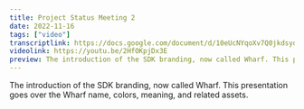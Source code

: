 ```yaml
---
title: Project Status Meeting 2
date: 2022-11-16
tags: ["video"]
transcriptlink: https://docs.google.com/document/d/10eUcNYqoXv7Q0jkdsyowefoiQlEjsWGgj3hiCApYFEs/edit?usp=sharing
videolink: https://youtu.be/2HfOKpjDx3E
preview: The introduction of the SDK branding, now called Wharf. This presentation goes over the Wharf name, colors, meaning, and related assets.
---
```


The introduction of the SDK branding, now called Wharf. This presentation goes over the Wharf name, colors, meaning, and related assets.
